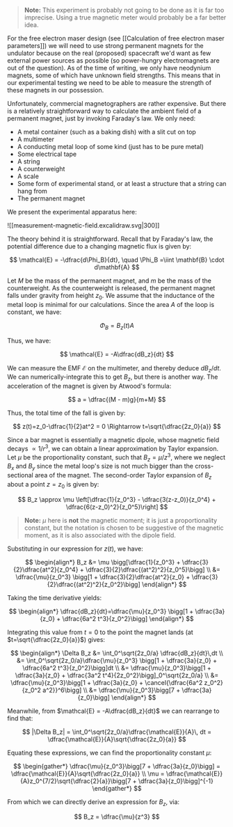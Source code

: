 > **Note:** This experiment is probably not going to be done as it is far too imprecise. Using a true magnetic meter would probably be a far better idea.

For the free electron maser design (see [[Calculation of free electron maser parameters]]) we will need to use strong permanent magnets for the undulator because on the real (proposed) spacecraft we'd want as few external power sources as possible (so power-hungry electromagnets are out of the question). As of the time of writing, we only have neodynium magnets, some of which have unknown field strengths. This means that in our experimental testing we need to be able to measure the strength of these magnets in our possession.

Unfortunately, commercial magnetographers are rather expensive. But there is a relatively straightforward way to calculate the ambient field of a permanent magnet, just by invoking Faraday's law. We only need:

- A metal container (such as a baking dish) with a slit cut on top
- A multimeter
- A conducting metal loop of some kind (just has to be pure metal)
- Some electrical tape
- A string
- A counterweight
- A scale
- Some form of experimental stand, or at least a structure that a string can hang from
- The permanent magnet

We present the experimental apparatus here:

![[measurement-magnetic-field.excalidraw.svg|300]]

The theory behind it is straightforward. Recall that by Faraday's law, the potential difference due to a changing magnetic flux is given by:

$$
\mathcal{E} = -\dfrac{d\Phi_B}{dt}, \quad \Phi_B =\iint \mathbf{B} \cdot d\mathbf{A}
$$

Let $M$ be the mass of the permanent magnet, and $m$ be the mass of the counterweight. As the counterweight is released, the permanent magnet falls under gravity from height $z_0$. We assume that the inductance of the metal loop is minimal for our calculations. Since the area $A$ of the loop is constant, we have:

$$
\Phi_B = B_z(t) A
$$

Thus, we have:

$$
\mathcal{E} = -A\dfrac{dB_z}{dt}
$$

We can measure the EMF $\mathcal{E}$ on the multimeter, and thereby deduce $dB_z/dt$. We can numerically-integrate this to get $B_z$, but there is another way. The acceleration of the magnet is given by Atwood's formula:

$$
a = \dfrac{(M - m)g}{m+M}
$$

Thus, the total time of the fall is given by:

$$
z(t)=z_0-\dfrac{1}{2}at^2 = 0 \Rightarrow t=\sqrt{\dfrac{2z_0}{a}}
$$

Since a bar magnet is essentially a magnetic dipole, whose magnetic field decays $\propto 1/r^3$, we can obtain a linear approximation by Taylor expansion. Let $\mu$ be the proportionality constant, such that $B_z = \mu / z^3$, where we neglect $B_x$ and $B_y$ since the metal loop's size is not much bigger than the cross-sectional area of the magnet. The second-order Taylor expansion of $B_z$ about a point $z = z_0$ is given by:

$$
B_z \approx \mu \left[\dfrac{1}{z_0^3} - \dfrac{3(z-z_0)}{z_0^4} + \dfrac{6(z-z_0)^2}{z_0^5}\right]
$$

> **Note:** $\mu$ here is **not** the magnetic moment; it is just a proportionality constant, but the notation is chosen to be suggestive of the magnetic moment, as it is also associated with the dipole field.

Substituting in our expression for $z(t)$, we have:

$$
\begin{align*}
B_z &= \mu \bigg[\dfrac{1}{z_0^3} + \dfrac{3}{2}\dfrac{at^2}{z_0^4} + \dfrac{3}{2}\dfrac{(at^2)^2}{z_0^5}\bigg] \\
&= \dfrac{\mu}{z_0^3} \bigg[1 + \dfrac{3}{2}\dfrac{at^2}{z_0} + \dfrac{3}{2}\dfrac{(at^2)^2}{z_0^2}\bigg]
\end{align*}
$$

Taking the time derivative yields:

$$
\begin{align*}
\dfrac{dB_z}{dt}=\dfrac{\mu}{z_0^3} \bigg[1 + \dfrac{3a}{z_0} + \dfrac{6a^2 t^3}{z_0^2}\bigg]
\end{align*}
$$

Integrating this value from $t = 0$ to the point the magnet lands (at $t=\sqrt{\dfrac{2z_0}{a}}$) gives:

$$
\begin{align*}
\Delta B_z &= \int_0^\sqrt{2z_0/a} \dfrac{dB_z}{dt}\,dt \\
&= \int_0^\sqrt{2z_0/a}\dfrac{\mu}{z_0^3} \bigg[1 + \dfrac{3a}{z_0} + \dfrac{6a^2 t^3}{z_0^2}\bigg]dt \\
&= \dfrac{\mu}{z_0^3}\bigg[1 + \dfrac{3a}{z_0} + \dfrac{3a^2 t^4}{2z_0^2}\bigg]_0^\sqrt{2z_0/a} \\
&= \dfrac{\mu}{z_0^3}\bigg[1 + \dfrac{3a}{z_0} + \cancel{\dfrac{6a^2 z_0^2}{z_0^2 a^2}}^6\bigg] \\
&= \dfrac{\mu}{z_0^3}\bigg[7 + \dfrac{3a}{z_0}\bigg]
\end{align*}
$$

Meanwhile, from $\mathcal{E} = -A\dfrac{dB_z}{dt}$ we can rearrange to find that:

$$
|\Delta B_z| = \int_0^\sqrt{2z_0/a}\dfrac{\mathcal{E}}{A}\, dt = \dfrac{\mathcal{E}}{A}\sqrt{\dfrac{2z_0}{a}}
$$

Equating these expressions, we can find the proportionality constant $\mu$:

$$
\begin{gather*}
\dfrac{\mu}{z_0^3}\bigg[7 + \dfrac{3a}{z_0}\bigg] = \dfrac{\mathcal{E}}{A}\sqrt{\dfrac{2z_0}{a}} \\
\mu = \dfrac{\mathcal{E}}{A}z_0^{7/2}\sqrt{\dfrac{2}{a}}\bigg[7 + \dfrac{3a}{z_0}\bigg]^{-1}
\end{gather*}
$$

From which we can directly derive an expression for $B_z$, via:

$$
B_z = \dfrac{\mu}{z^3}
$$